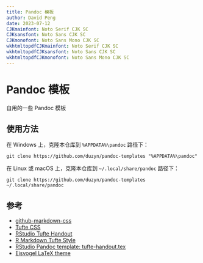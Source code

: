 ```yaml
---
title: Pandoc 模板
author: David Peng
date: 2023-07-12
CJKmainfont: Noto Serif CJK SC
CJKsansfont: Noto Sans CJK SC
CJKmonofont: Noto Sans Mono CJK SC
wkhtmltopdfCJKmainfont: Noto Serif CJK SC
wkhtmltopdfCJKsansfont: Noto Sans CJK SC
wkhtmltopdfCJKmonofont: Noto Sans Mono CJK SC
---
```


<!-- markdownlint-disable MD025 -->

# Pandoc 模板

自用的一些 Pandoc 模板

## 使用方法

在 Windows 上，克隆本仓库到 `%APPDATA%\pandoc` 路径下：

    git clone https://github.com/duzyn/pandoc-templates "%APPDATA%\pandoc"

在 Linux 或 macOS 上，克隆本仓库到 `~/.local/share/pandoc` 路径下：

    git clone https://github.com/duzyn/pandoc-templates ~/.local/share/pandoc

## 参考

- [github-markdown-css](https://github.com/sindresorhus/github-markdown-css)
- [Tufte CSS](https://edwardtufte.github.io/tufte-css/)
- [RStudio Tufte Handout](https://rstudio.github.io/tufte/)
- [R Markdown Tufte Style](https://rstudio.github.io/tufte/cn/)
- [RStudio Pandoc template: tufte-handout.tex](https://raw.githubusercontent.com/rstudio/tufte/master/inst/rmarkdown/templates/tufte_handout/resources/tufte-handout.tex)
- [Eisvogel LaTeX theme](https://github.com/Wandmalfarbe/pandoc-latex-template)
